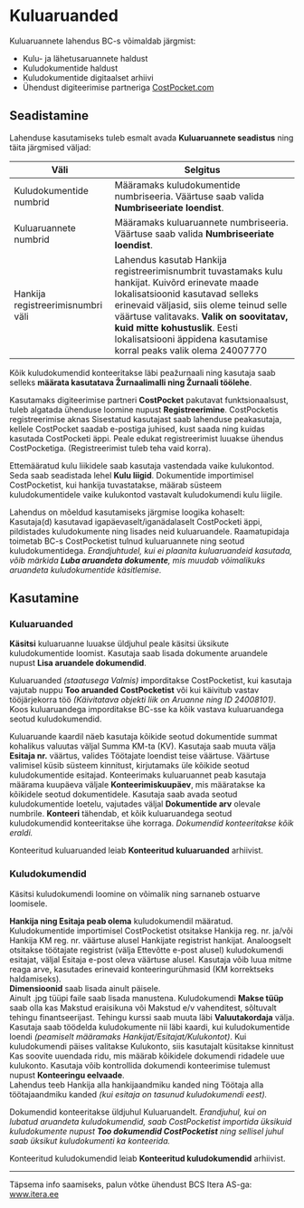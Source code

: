 # Kuluaruanded
Kuluaruannete lahendus BC-s võimaldab järgmist:

- Kulu- ja lähetusaruannete haldust
- Kuludokumentide haldust
- Kuludokumentide digitaalset arhiivi
- Ühendust digiteerimise partneriga <a href="https://costpocket.com/et" target="_blank">CostPocket.com</a>

## Seadistamine
Lahenduse kasutamiseks tuleb esmalt avada **Kuluaruannete seadistus** ning täita järgmised väljad:

|Väli|Selgitus|
|---|---| 
| Kuludokumentide numbrid | Määramaks kuludokumentide numbriseeria. Väärtuse saab valida **Numbriseeriate loendist**.|
| Kuluaruannete numbrid | Määramaks kuluaruannete numbriseeria. Väärtuse saab valida **Numbriseeriate loendist**.|
| Hankija registreerimisnumbri väli | Lahendus kasutab Hankija registreerimisnumbrit tuvastamaks kulu hankijat. Kuivõrd erinevate maade lokalisatsioonid kasutavad selleks erinevaid väljasid, siis oleme teinud selle väärtuse valitavaks. **Valik on soovitatav, kuid mitte kohustuslik**. Eesti lokalisatsiooni äppidena kasutamise korral peaks valik olema 24007770|

Kõik kuludokumendid konteeritakse läbi peažurnaali ning kasutaja saab selleks **määrata kasutatava Žurnaalimalli ning Žurnaali töölehe**. 

Kasutamaks digiteerimise partneri **CostPocket** pakutavat funktsionaalsust, tuleb algatada ühenduse loomine nupust **Registreerimine**. CostPocketis registreerimise aknas Sisestatud kasutajast saab lahenduse peakasutaja, kellele CostPocket saadab e-postiga juhised, kust saada ning kuidas kasutada CostPocketi äppi. Peale edukat registreerimist luuakse ühendus CostPocketiga. (Registreerimist tuleb teha vaid korra).

Ettemääratud kulu liikidele saab kasutaja vastendada vaike kulukontod. Seda saab seadistada lehel **Kulu liigid**. Dokumentide importimisel CostPocketist, kui hankija tuvastatakse, määrab süsteem kuludokumentidele vaike kulukontod vastavalt kuludokumendi kulu liigile.

Lahendus on mõeldud kasutamiseks järgmise loogika kohaselt:  
Kasutaja(d) kasutavad igapäevaselt/iganädalaselt CostPocketi äppi, pildistades kuludokumente ning lisades neid kuluaruandele. Raamatupidaja toimetab BC-s CostPocketist tulnud kuluaruannete ning seotud kuludokumentidega.
*Erandjuhtudel, kui ei plaanita kuluaruandeid kasutada, võib märkida **Luba aruandeta dokumente**, mis muudab võimalikuks aruandeta kuludokumentide käsitlemise.*

## Kasutamine
### Kuluaruanded

**Käsitsi** kuluaruanne luuakse üldjuhul peale käsitsi üksikute kuludokumentide loomist. Kasutaja saab lisada dokumente aruandele nupust **Lisa aruandele dokumendid**.

Kuluaruanded *(staatusega Valmis)* imporditakse CostPocketist, kui kasutaja vajutab nuppu **Too aruanded CostPocketist** või kui käivitub vastav tööjärjekorra töö *(Käivitatava objekti liik on Aruanne ning ID 24008101)*.  Koos kuluaruandega imporditakse BC-sse ka kõik vastava kuluaruandega seotud kuludokumendid.

Kuluaruande kaardil näeb kasutaja kõikide seotud dokumentide summat kohalikus valuutas väljal Summa KM-ta (KV).
Kasutaja saab muuta välja **Esitaja nr.** väärtus, valides Töötajate loendist teise väärtuse. Väärtuse valimisel küsib süsteem kinnitust, kirjutamaks üle kõikide seotud kuludokumentide esitajad.
Konteerimaks kuluaruannet peab kasutaja määrama kuupäeva väljale **Konteerimiskuupäev**, mis määratakse ka kõikidele seotud dokumentidele.
Kasutaja saab avada seotud kuludokumentide loetelu, vajutades väljal **Dokumentide arv** olevale numbrile.
**Konteeri** tähendab, et kõik kuluaruandega seotud kuludokumendid konteeritakse ühe korraga. *Dokumendid konteeritakse kõik eraldi.*  

Konteeritud kuluaruanded leiab **Konteeritud kuluaruanded** arhiivist.

### Kuludokumendid

Käsitsi kuludokumendi loomine on võimalik ning sarnaneb ostuarve loomisele.

**Hankija ning Esitaja peab olema** kuludokumendil määratud.  Kuludokumentide importimisel CostPocketist otsitakse Hankija reg. nr. ja/või Hankija KM reg. nr. väärtuse alusel Hankijate registrist hankijat. Analoogselt otsitakse töötajate registrist (välja Ettevõtte e-post alusel) kuludokumendi esitajat, väljal Esitaja e-post oleva väärtuse alusel.
Kasutaja võib luua mitme reaga arve, kasutades erinevaid konteeringurühmasid (KM korrektseks haldamiseks).  
**Dimensioonid** saab lisada ainult päisele.  
Ainult .jpg tüüpi faile saab lisada manustena.
Kuludokumendi **Makse tüüp** saab olla kas Makstud eraisikuna või Makstud e/v vahenditest, sõltuvalt tehingu finantseerijast.
Tehingu kurssi saab muuta läbi **Valuutakordaja** välja.
Kasutaja saab töödelda kuludokumente nii läbi kaardi, kui kuludokumentide loendi *(peamiselt määramaks Hankijat/Esitajat/Kulukontot)*.
Kui kuludokumendi päises valitakse Kulukonto, siis kasutajalt küsitakse kinnitust Kas soovite uuendada ridu, mis määrab kõikidele dokumendi ridadele uue kulukonto.
Kasutaja võib kontrollida dokumendi konteerimise tulemust nupust **Konteeringu eelvaade**.  
Lahendus teeb Hankija alla hankijaandmiku kanded ning Töötaja alla töötajaandmiku kanded *(kui esitaja on tasunud kuludokumendi eest).*

Dokumendid konteeritakse üldjuhul Kuluaruandelt.
*Erandjuhul, kui on lubatud aruandeta kuludokumendid, saab CostPocketist importida üksikuid kuludokumente nupust **Too dokumendid CostPocketist** ning sellisel juhul saab üksikut kuludokumenti ka konteerida.*

Konteeritud kuludokumendid leiab **Konteeritud kuludokumendid** arhiivist.

---

Täpsema info saamiseks, palun võtke ühendust BCS Itera AS-ga:
<a href="https://www.itera.ee/" target="_blank">www.itera.ee</a>
